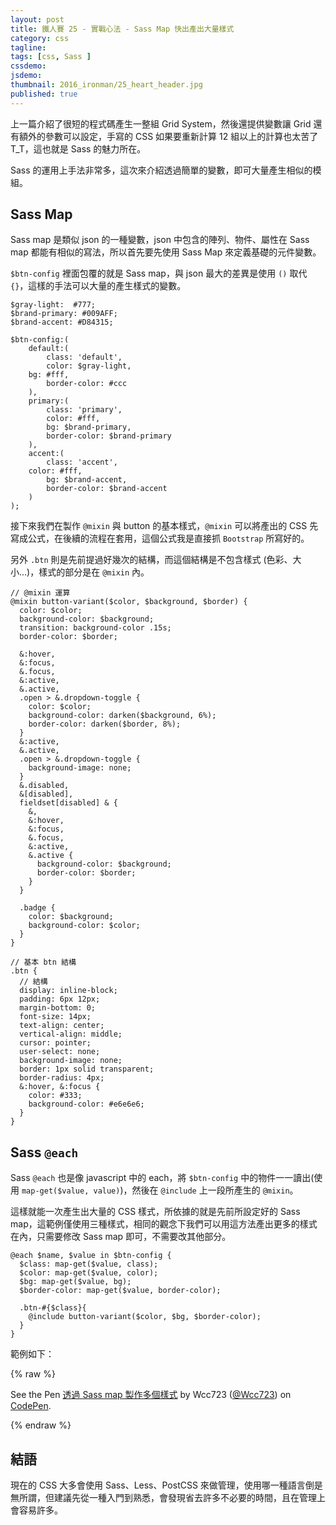 ```yaml
---
layout: post
title: 鐵人賽 25 - 實戰心法 - Sass Map 快出產出大量樣式
category: css
tagline:
tags: [css, Sass ]
cssdemo:
jsdemo:
thumbnail: 2016_ironman/25_heart_header.jpg
published: true
---
```


上一篇介紹了很短的程式碼產生一整組 Grid System，然後還提供變數讓 Grid 還有額外的參數可以設定，手寫的 CSS 如果要重新計算 12 組以上的計算也太苦了 T_T，這也就是 Sass 的魅力所在。

Sass 的運用上手法非常多，這次來介紹透過簡單的變數，即可大量產生相似的模組。

<!-- more -->

## Sass Map

Sass map 是類似 json 的一種變數，json 中包含的陣列、物件、屬性在 Sass map 都能有相似的寫法，所以首先要先使用 Sass Map 來定義基礎的元件變數。

`$btn-config` 裡面包覆的就是 Sass map，與 json 最大的差異是使用 `()` 取代 `{}`，這樣的手法可以大量的產生樣式的變數。

```
$gray-light:  #777;
$brand-primary: #009AFF;
$brand-accent: #D84315;

$btn-config:(
	default:(
		class: 'default',
		color: $gray-light,
    bg: #fff,
		border-color: #ccc
	),
	primary:(
		class: 'primary',
		color: #fff,
		bg: $brand-primary,
		border-color: $brand-primary
	),
	accent:(
		class: 'accent',
    color: #fff,
		bg: $brand-accent,
		border-color: $brand-accent
	)
);
```

接下來我們在製作 `@mixin` 與 button 的基本樣式，`@mixin` 可以將產出的 CSS 先寫成公式，在後續的流程在套用，這個公式我是直接抓 `Bootstrap` 所寫好的。

另外 `.btn` 則是先前提過好幾次的結構，而這個結構是不包含樣式 (色彩、大小...)，樣式的部分是在 `@mixin` 內。

```
// @mixin 運算
@mixin button-variant($color, $background, $border) {
  color: $color;
  background-color: $background;
  transition: background-color .15s;
  border-color: $border;

  &:hover,
  &:focus,
  &.focus,
  &:active,
  &.active,
  .open > &.dropdown-toggle {
    color: $color;
    background-color: darken($background, 6%);
    border-color: darken($border, 8%);
  }
  &:active,
  &.active,
  .open > &.dropdown-toggle {
    background-image: none;
  }
  &.disabled,
  &[disabled],
  fieldset[disabled] & {
    &,
    &:hover,
    &:focus,
    &.focus,
    &:active,
    &.active {
      background-color: $background;
      border-color: $border;
    }
  }

  .badge {
    color: $background;
    background-color: $color;
  }
}

// 基本 btn 結構
.btn {
  // 結構
  display: inline-block;
  padding: 6px 12px;
  margin-bottom: 0;
  font-size: 14px;
  text-align: center;
  vertical-align: middle;
  cursor: pointer;
  user-select: none;
  background-image: none;
  border: 1px solid transparent;
  border-radius: 4px;
  &:hover, &:focus {
    color: #333;
    background-color: #e6e6e6;
  }
}
```

## Sass `@each`

Sass `@each` 也是像 javascript 中的 each，將 `$btn-config` 中的物件一一讀出(使用 `map-get($value, value)`)，然後在 `@include` 上一段所產生的 `@mixin`。

這樣就能一次產生出大量的 CSS 樣式，所依據的就是先前所設定好的 Sass map，這範例僅使用三種樣式，相同的觀念下我們可以用這方法產出更多的樣式在內，只需要修改 Sass map 即可，不需要改其他部分。

```
@each $name, $value in $btn-config {
  $class: map-get($value, class);
  $color: map-get($value, color);
  $bg: map-get($value, bg);
  $border-color: map-get($value, border-color);

  .btn-#{$class}{
    @include button-variant($color, $bg, $border-color);
  }
}
```

範例如下：

{% raw %}
<p data-height="265" data-theme-id="0" data-slug-hash="qqwGdm" data-default-tab="css,result" data-user="Wcc723" data-embed-version="2" data-pen-title="透過 Sass map 製作多個樣式" class="codepen">See the Pen <a href="http://codepen.io/Wcc723/pen/qqwGdm/">透過 Sass map 製作多個樣式</a> by Wcc723 (<a href="http://codepen.io/Wcc723">@Wcc723</a>) on <a href="http://codepen.io">CodePen</a>.</p>
<script async src="https://production-assets.codepen.io/assets/embed/ei.js"></script>
{% endraw %}

## 結語

現在的 CSS 大多會使用 Sass、Less、PostCSS 來做管理，使用哪一種語言倒是無所謂，但建議先從一種入門到熟悉，會發現省去許多不必要的時間，且在管理上會容易許多。
